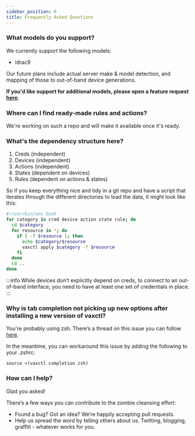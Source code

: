```yaml
---
sidebar_position: 6
title: Frequently Asked Questions
---
```


### What models do you support?

We currently support the following models:
- idrac9

Our future plans include actual server make & model detection, and mapping of those to out-of-band device generations.

**If you'd like support for additional models, please open a feature request [here](https://github.com/rebootoio/vaxiin-server/issues).**

### Where can I find ready-made rules and actions?

We're working on such a repo and will make it available once it's ready.

### What's the dependency structure here?

1. Creds (independent)
2. Devices (independent)
3. Actions (independent)
4. States (dependent on devices)
5. Rules (dependent on actions & states)

So if you keep everything nice and tidy in a git repo and have a script that iterates through the different directories to load the data, it might look like this:

```bash
#!/usr/bin/env bash
for category in cred device action state rule; do
  cd $category
  for resource in *; do
    if [ -f $resource ]; then
      echo $category/$resource
      vaxctl apply $category -f $resource
    fi
  done
  cd ..
done
```

:::info
While devices don’t explicitly depend on creds, to connect to an out-of-band interface, you need to have at least one set of credentials in place.
:::

### Why is tab completion not picking up new options after installing a new version of vaxctl?

You're probably using zsh. There’s a thread on this issue you can follow [here](https://github.com/spf13/cobra/issues/881).

In the meantime, you can workaround this issue by adding the following to your .zshrc:
```
source <(vaxctl completion zsh)
```

### How can I help?

Glad you asked!

There’s a few ways you can contribute to the zombie cleansing effort:
- Found a bug? Got an idea? We’re happily accepting pull requests.
- Help us spread the word by telling others about us. Twitting, blogging, graffiti - whatever works for you.


